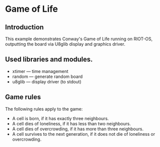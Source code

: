 # Game of Life

## Introduction
This example demonstrates Conway's Game of Life running on RIOT-OS, outputting the board via U8glib display and graphics driver.

## Used libraries and modules.
* xtimer &mdash; time management
* random &mdash; generate random board
* u8glib &mdash; display driver (to stdout)

## Game rules
The following rules apply to the game:

 * A cell is born, if it has exactly three neighbours.
 * A cell dies of loneliness, if it has less than two neighbours.
 * A cell dies of overcrowding, if it has more than three neighbours.
 * A cell survives to the next generation, if it does not die of loneliness or overcrowding.
